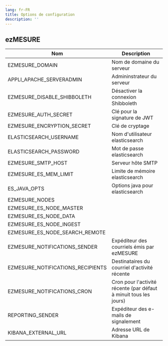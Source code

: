 ```yaml
---
lang: fr-FR
title: Options de configuration
description: ''
---
```


## ezMESURE

| Nom | Description |
|---|---|
| EZMESURE_DOMAIN | Nom de domaine du serveur  |
| APPLI_APACHE_SERVERADMIN | Admininstrateur du serveur |
| EZMESURE_DISABLE_SHIBBOLETH | Désactiver la connexion Shibboleth |
| EZMESURE_AUTH_SECRET | Clé pour la signature de JWT |
| EZMESURE_ENCRYPTION_SECRET | Clé de cryptage |
| ELASTICSEARCH_USERNAME | Nom d'utilisateur elasticsearch |
| ELASTICSEARCH_PASSWORD | Mot de passe elasticsearch |
| EZMESURE_SMTP_HOST | Serveur hôte SMTP |
| EZMESURE_ES_MEM_LIMIT | Limite de mémoire elasticsearch |
| ES_JAVA_OPTS | Options java pour elasticsearch |
| EZMESURE_NODES | |
| EZMESURE_ES_NODE_MASTER | |
| EZMESURE_ES_NODE_DATA | |
| EZMESURE_ES_NODE_INGEST | |
| EZMESURE_ES_NODE_SEARCH_REMOTE | |
| EZMESURE_NOTIFICATIONS_SENDER | Expéditeur des courriels émis par ezMESURE |
| EZMESURE_NOTIFICATIONS_RECIPIENTS | Destinataires du courriel d'activité récente |
| EZMESURE_NOTIFICATIONS_CRON | Cron pour l'activité récente (par défaut à minuit tous les jours) |
| REPORTING_SENDER | Expéditeur des e-mails de signalement |
| KIBANA_EXTERNAL_URL | Adresse URL de Kibana |